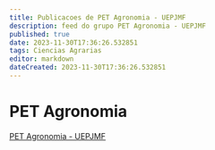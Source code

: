 ```yaml
---
title: Publicacoes de PET Agronomia - UEPJMF
description: feed do grupo PET Agronomia - UEPJMF
published: true
date: 2023-11-30T17:36:26.532851
tags: Ciencias Agrarias
editor: markdown
dateCreated: 2023-11-30T17:36:26.532851
---
```


# PET Agronomia
[PET Agronomia - UEPJMF](/grupo/222PETAgronomiaUEPJMF.md)